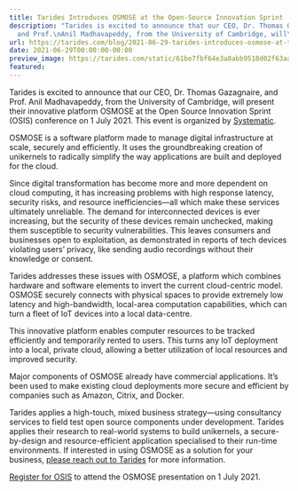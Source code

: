 ```yaml
---
title: Tarides Introduces OSMOSE at the Open-Source Innovation Sprint
description: "Tarides is excited to announce that our CEO, Dr. Thomas Gazagnaire,
  and Prof.\nAnil Madhavapeddy, from the University of Cambridge, will\u2026"
url: https://tarides.com/blog/2021-06-29-tarides-introduces-osmose-at-the-open-source-innovation-sprint
date: 2021-06-29T00:00:00-00:00
preview_image: https://tarides.com/static/61be7fbf64e3a8abb9518d02f63aa5e6/0d665/OSIS-talk.png
featured:
---
```


<p>Tarides is excited to announce that our CEO, Dr. Thomas Gazagnaire, and Prof.
Anil Madhavapeddy, from the University of Cambridge, will present their
innovative platform OSMOSE at the Open Source Innovation Sprint (OSIS)
conference on 1 July 2021. This event is organized by
<a href="https://systematic-paris-region.org">Systematic</a>.</p>
<p>OSMOSE is a software platform made to manage digital infrastructure at scale,
securely and efficiently. It uses the groundbreaking creation of unikernels to
radically simplify the way applications are built and deployed for the cloud.</p>
<p>Since digital transformation has become more and more dependent on cloud
computing, it has increasing problems with high response latency, security
risks, and resource inefficiencies&mdash;all which make these services ultimately
unreliable. The demand for interconnected devices is ever increasing, but the
security of these devices remain unchecked, making them susceptible to security
vulnerabilities. This leaves consumers and businesses open to exploitation, as
demonstrated in reports of tech devices violating users&rsquo; privacy, like sending
audio recordings without their knowledge or consent.</p>
<p>Tarides addresses these issues with OSMOSE, a platform which combines hardware
and software elements to invert the current cloud-centric model. OSMOSE securely
connects with physical spaces to provide extremely low latency and
high-bandwidth, local-area computation capabilities, which can turn a fleet of
IoT devices into a local data-centre.</p>
<p>This innovative platform enables computer resources to be tracked efficiently
and temporarily rented to users. This turns any IoT deployment into a local,
private cloud, allowing a better utilization of local resources and improved
security.</p>
<p>Major components of OSMOSE already have commercial applications. It&rsquo;s been used
to make existing cloud deployments more secure and efficient by companies such
as Amazon, Citrix, and Docker.</p>
<p>Tarides applies a high-touch, mixed business strategy&mdash;using consultancy services
to field test open source components under development. Tarides applies their
research to real-world systems to build unikernels, a secure-by-design and
resource-efficient application specialised to their run-time environments. If
interested in using OSMOSE as a solution for your business,
<a href="https://tarides.com/company/">please reach out to Tarides</a> for more
information.</p>
<p><a href="https://systematic-paris-region.org/evenement/open-source-innovation-spring-edge-iot/">Register for OSIS</a>
to attend the OSMOSE presentation on 1 July 2021.</p>
